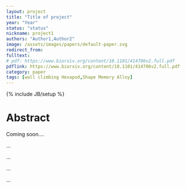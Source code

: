```yaml
---
layout: project
title: "Title of project"
year: "Year"
status: "status"
nickname: project1
authors: "Author1,Author2"
image: /assets/images/papers/default-paper.svg
redirect_from: 
fulltext: 
# pdf: https://www.biorxiv.org/content/10.1101/414706v2.full.pdf
pdflink: https://www.biorxiv.org/content/10.1101/414706v2.full.pdf
category: paper
tags: [wall climbing Hexapod,Shape Memory Alloy]
---
```

{% include JB/setup %}

# Abstract 
Coming soon....

...<br>

...<br>

...

...

